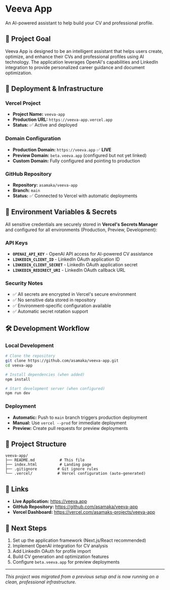 # Veeva App

An AI-powered assistant to help build your CV and professional profile.

## 🎯 Project Goal

Veeva App is designed to be an intelligent assistant that helps users create, optimize, and enhance their CVs and professional profiles using AI technology. The application leverages OpenAI's capabilities and LinkedIn integration to provide personalized career guidance and document optimization.

## 🚀 Deployment & Infrastructure

### Vercel Project
- **Project Name:** `veeva-app`
- **Production URL:** `https://veeva-app.vercel.app`
- **Status:** ✅ Active and deployed

### Domain Configuration
- **Production Domain:** `https://veeva.app` ✅ **LIVE**
- **Preview Domain:** `beta.veeva.app` (configured but not yet linked)
- **Custom Domain:** Fully configured and pointing to production

### GitHub Repository
- **Repository:** `asamaka/veeva-app`
- **Branch:** `main`
- **Status:** ✅ Connected to Vercel with automatic deployments

## 🔐 Environment Variables & Secrets

All sensitive credentials are securely stored in **Vercel's Secrets Manager** and configured for all environments (Production, Preview, Development):

### API Keys
- **`OPENAI_API_KEY`** - OpenAI API access for AI-powered CV assistance
- **`LINKEDIN_CLIENT_ID`** - LinkedIn OAuth application ID
- **`LINKEDIN_CLIENT_SECRET`** - LinkedIn OAuth application secret
- **`LINKEDIN_REDIRECT_URI`** - LinkedIn OAuth callback URL

### Security Notes
- ✅ All secrets are encrypted in Vercel's secure environment
- ✅ No sensitive data stored in repository
- ✅ Environment-specific configuration available
- ✅ Automatic secret rotation support

## 🛠️ Development Workflow

### Local Development
```bash
# Clone the repository
git clone https://github.com/asamaka/veeva-app.git
cd veeva-app

# Install dependencies (when added)
npm install

# Start development server (when configured)
npm run dev
```

### Deployment
- **Automatic:** Push to `main` branch triggers production deployment
- **Manual:** Use `vercel --prod` for immediate deployment
- **Preview:** Create pull requests for preview deployments

## 📁 Project Structure

```
veeva-app/
├── README.md           # This file
├── index.html          # Landing page
├── .gitignore         # Git ignore rules
└── .vercel/           # Vercel configuration (auto-generated)
```

## 🔗 Links

- **Live Application:** https://veeva.app
- **GitHub Repository:** https://github.com/asamaka/veeva-app
- **Vercel Dashboard:** https://vercel.com/asamaks-projects/veeva-app

## 📝 Next Steps

1. Set up the application framework (Next.js/React recommended)
2. Implement OpenAI integration for CV analysis
3. Add LinkedIn OAuth for profile import
4. Build CV generation and optimization features
5. Configure `beta.veeva.app` for preview deployments

---

*This project was migrated from a previous setup and is now running on a clean, professional infrastructure.*
